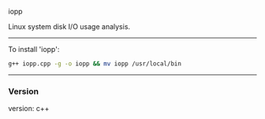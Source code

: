 iopp

Linux system disk I/O usage analysis.

-----

To install 'iopp':

```sh
g++ iopp.cpp -g -o iopp && mv iopp /usr/local/bin
```

-----

### Version
version:
		c++